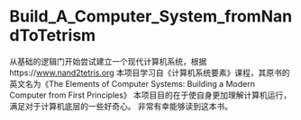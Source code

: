 # Build_A_Computer_System_fromNandToTetrism
从基础的逻辑门开始尝试建立一个现代计算机系统，根据https://www.nand2tetris.org
本项目学习自《计算机系统要素》课程，其原书的英文名为《The Elements of Computer Systems: Building a Modern Computer from First Principles》
本项目目的在于使自身更加理解计算机运行，满足对于计算机底层的一些好奇心。
非常有幸能够读到这本书。
